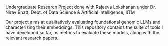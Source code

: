 Undergraduate Research Project done with Rajeeva Lokshanan under Dr. Nirav Bhatt, Dept. of Data Science & Artificial Intelligence, IITM

Our project aims at qualitatively evaluating foundational genomic LLMs and characterizing their embeddings.
This repository contains the suite of tools I have developed so far, as metrics to evaluate these models, along with the relevant research papers.
